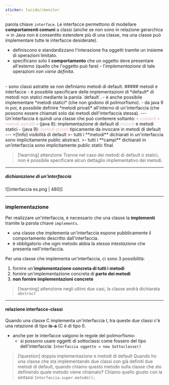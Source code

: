 ```yaml
---
sticker: lucide//monitor
---
```

parola chiave `interface`.
Le interfacce permettono di modellare **comportamenti comuni** a classi (anche se non sono in relazione gerarchica -> in Java non è consentito estendere più di una classe, ma una classe può implementare tutte le interfacce desiderate).

- definiscono e standardizzano l'interazione fra oggetti tramite un insieme di operazioni limitato.
- specificano solo il **comportamento** che un oggetto deve presentare all'esterno (quello che l'oggetto può fare) - l'*implementazione* di tale operazioni *non viene definita*.
<br/>
- sono classi astratte se non definiamo metodi di default.
##### metodi e interfacce
- è possibile specificare delle implementazioni di *default* di metodi non statici mediante la parola `default`.
- è anche possibile implementare *metodi statici* (che non godono di polimorfismo).
- da java 9 in poi, è possibile definire *metodi privati* all'interno di un'interfaccia (che possono essere chiamati solo dai metodi dell'interfaccia stessa).
---
Un'interfaccia è quindi una classe che può contenere soltanto:
- <font color="#e5b9b7">costanti</font>
- <font color="#e5b9b7">metodi astratti</font>
- (java 8): implementazione di default di <font color="#e5b9b7">metodi </font>e metodi statici
- (java 9): <font color="#e5b9b7">metodi privati </font>tipicamente da invocare in metodi di default
--- 
>[!info] visibilità di default
>- tutti i **metodi** dichiarati in un'interfaccia sono implicitamente public abstract.
>- tutti i **campi** dichiarati in un’interfaccia sono implicitamente public static final.

>[!warning] attenzione
>Tranne nel caso dei metodi di default o statici, non è possibile specificare alcun dettaglio implementativo dei metodi.
 
---
##### dichiarazione di un'interfaccia

![[interfaccia es.png | 480]]

--- 
### implementazione
Per realizzare un'interfaccia, è necessario che una classe la **implementi** tramite la parola chiave `implements`.
- una classe che implementa un'interfaccia espone pubblicamente il comportamento descritto dall'interfaccia.
- è obbligatorio che ogni metodo abbia la *stessa intestazione* che presenta nell'interfaccia.

Per una classe che implementa un'interfaccia, ci sono 3 possibilità:
1) fornire un'**implementazione concreta di tutti i metodi**
2) fornire un'implementazione concreta di **parte dei metodi**
3) **non fornire implementazioni concrete**
>[!warning] attenzione
>negli ultimi due casi, la classe andrà dichiarata `abstract`

--- 
#### relazione interfacce-classi
Quando una classe C implementa un'interfaccia I, tra queste due classi c'è una relazione di tipo **is-a** (C è di tipo I).

- anche per le interfacce valgono le regole del polimorfismo:
	- si possono usare oggetti di sottoclassi come fossero del tipo dell'interfaccia: `Interfaccia oggetto = new Sottoclasse()`

>[!question] doppia implementazione e metodi di default
>Quando ho una classe che sta implementando due classi con già definiti due metodi di default, quando chiamo questo metodo sulla classe che sto definendo quale metodo viene chiamato? Chiamo quello giusto con la sintassi `Interfaccia.super.metodo();`